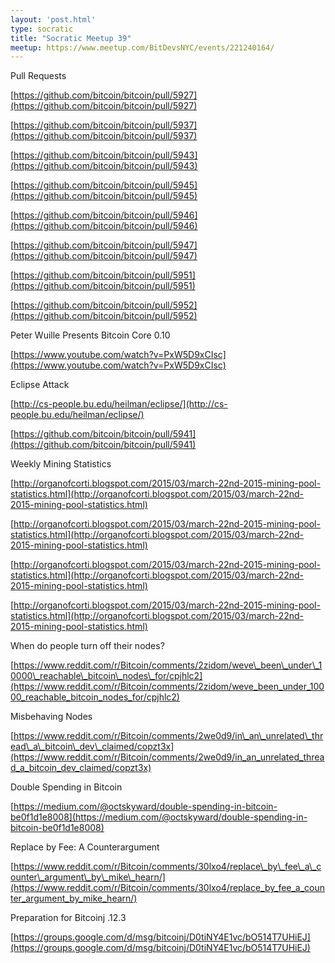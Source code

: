```yaml
---
layout: 'post.html'
type: socratic
title: "Socratic Meetup 39"
meetup: https://www.meetup.com/BitDevsNYC/events/221240164/
---
```


Pull Requests

[](https://github.com/bitcoin/bitcoin/pull/5927)[https://github.com/bitcoin/bitcoin/pull/5927](https://github.com/bitcoin/bitcoin/pull/5927)

[](https://github.com/bitcoin/bitcoin/pull/5937)[https://github.com/bitcoin/bitcoin/pull/5937](https://github.com/bitcoin/bitcoin/pull/5937)

[](https://github.com/bitcoin/bitcoin/pull/5943)[https://github.com/bitcoin/bitcoin/pull/5943](https://github.com/bitcoin/bitcoin/pull/5943)

[](https://github.com/bitcoin/bitcoin/pull/5945)[https://github.com/bitcoin/bitcoin/pull/5945](https://github.com/bitcoin/bitcoin/pull/5945)

[](https://github.com/bitcoin/bitcoin/pull/5946)[https://github.com/bitcoin/bitcoin/pull/5946](https://github.com/bitcoin/bitcoin/pull/5946)

[](https://github.com/bitcoin/bitcoin/pull/5947)[https://github.com/bitcoin/bitcoin/pull/5947](https://github.com/bitcoin/bitcoin/pull/5947)

[](https://github.com/bitcoin/bitcoin/pull/5951)[https://github.com/bitcoin/bitcoin/pull/5951](https://github.com/bitcoin/bitcoin/pull/5951)

[](https://github.com/bitcoin/bitcoin/pull/5952)[https://github.com/bitcoin/bitcoin/pull/5952](https://github.com/bitcoin/bitcoin/pull/5952)

Peter Wuille Presents Bitcoin Core 0.10

[](https://www.youtube.com/watch?v=PxW5D9xCIsc)[https://www.youtube.com/watch?v=PxW5D9xCIsc](https://www.youtube.com/watch?v=PxW5D9xCIsc)

Eclipse Attack

[](http://cs-people.bu.edu/heilman/eclipse/)[http://cs-people.bu.edu/heilman/eclipse/](http://cs-people.bu.edu/heilman/eclipse/)

[](https://github.com/bitcoin/bitcoin/pull/5941)[https://github.com/bitcoin/bitcoin/pull/5941](https://github.com/bitcoin/bitcoin/pull/5941)

Weekly Mining Statistics

[](http://organofcorti.blogspot.com/2015/03/march-22nd-2015-mining-pool-statistics.html)[http://organofcorti.blogspot.com/2015/03/march-22nd-2015-mining-pool-statistics.html](http://organofcorti.blogspot.com/2015/03/march-22nd-2015-mining-pool-statistics.html)

[](http://organofcorti.blogspot.com/2015/03/march-22nd-2015-mining-pool-statistics.html)[http://organofcorti.blogspot.com/2015/03/march-22nd-2015-mining-pool-statistics.html](http://organofcorti.blogspot.com/2015/03/march-22nd-2015-mining-pool-statistics.html)

[](http://organofcorti.blogspot.com/2015/03/march-22nd-2015-mining-pool-statistics.html)[http://organofcorti.blogspot.com/2015/03/march-22nd-2015-mining-pool-statistics.html](http://organofcorti.blogspot.com/2015/03/march-22nd-2015-mining-pool-statistics.html)

[](http://organofcorti.blogspot.com/2015/03/march-22nd-2015-mining-pool-statistics.html)[http://organofcorti.blogspot.com/2015/03/march-22nd-2015-mining-pool-statistics.html](http://organofcorti.blogspot.com/2015/03/march-22nd-2015-mining-pool-statistics.html)

When do people turn off their nodes?

[](https://www.reddit.com/r/Bitcoin/comments/2zidom/weve_been_under_10000_reachable_bitcoin_nodes_for/cpjhlc2)[https://www.reddit.com/r/Bitcoin/comments/2zidom/weve\_been\_under\_10000\_reachable\_bitcoin\_nodes\_for/cpjhlc2](https://www.reddit.com/r/Bitcoin/comments/2zidom/weve_been_under_10000_reachable_bitcoin_nodes_for/cpjhlc2)

Misbehaving Nodes

[](https://www.reddit.com/r/Bitcoin/comments/2we0d9/in_an_unrelated_thread_a_bitcoin_dev_claimed/copzt3x)[https://www.reddit.com/r/Bitcoin/comments/2we0d9/in\_an\_unrelated\_thread\_a\_bitcoin\_dev\_claimed/copzt3x](https://www.reddit.com/r/Bitcoin/comments/2we0d9/in_an_unrelated_thread_a_bitcoin_dev_claimed/copzt3x)

Double Spending in Bitcoin

[](https://medium.com/@octskyward/double-spending-in-bitcoin-be0f1d1e8008)[https://medium.com/@octskyward/double-spending-in-bitcoin-be0f1d1e8008](https://medium.com/@octskyward/double-spending-in-bitcoin-be0f1d1e8008)

Replace by Fee: A Counterargument

[](https://www.reddit.com/r/Bitcoin/comments/30lxo4/replace_by_fee_a_counter_argument_by_mike_hearn/)[https://www.reddit.com/r/Bitcoin/comments/30lxo4/replace\_by\_fee\_a\_counter\_argument\_by\_mike\_hearn/](https://www.reddit.com/r/Bitcoin/comments/30lxo4/replace_by_fee_a_counter_argument_by_mike_hearn/)

Preparation for Bitcoinj .12.3

[](https://groups.google.com/d/msg/bitcoinj/D0tiNY4E1vc/bO514T7UHiEJ)[https://groups.google.com/d/msg/bitcoinj/D0tiNY4E1vc/bO514T7UHiEJ](https://groups.google.com/d/msg/bitcoinj/D0tiNY4E1vc/bO514T7UHiEJ)
